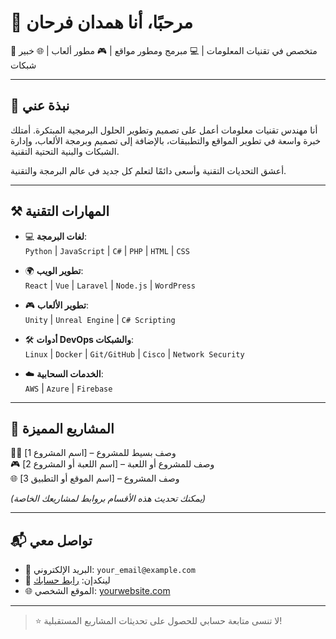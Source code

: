 # 👋 مرحبًا، أنا همدان فرحان

🎯 متخصص في تقنيات المعلومات | 💻 مبرمج ومطور مواقع | 🎮 مطور ألعاب | 🌐 خبير شبكات

---

## 🧠 نبذة عني

أنا مهندس تقنيات معلومات أعمل على تصميم وتطوير الحلول البرمجية المبتكرة. أمتلك خبرة واسعة في تطوير المواقع والتطبيقات، بالإضافة إلى تصميم وبرمجة الألعاب، وإدارة الشبكات والبنية التحتية التقنية.

أعشق التحديات التقنية وأسعى دائمًا لتعلم كل جديد في عالم البرمجة والتقنية.

---

## ⚒️ المهارات التقنية

- 💻 **لغات البرمجة**:  
  `Python` | `JavaScript` | `C#` | `PHP` | `HTML` | `CSS`

- 🌍 **تطوير الويب**:  
  `React` | `Vue` | `Laravel` | `Node.js` | `WordPress`

- 🎮 **تطوير الألعاب**:  
  `Unity` | `Unreal Engine` | `C# Scripting`

- 🛠️ **أدوات DevOps والشبكات**:  
  `Linux` | `Docker` | `Git/GitHub` | `Cisco` | `Network Security`

- ☁️ **الخدمات السحابية**:  
  `AWS` | `Azure` | `Firebase`

---

## 📂 المشاريع المميزة

👨‍💻 [اسم المشروع 1] – وصف بسيط للمشروع  
🎮 [اسم اللعبة أو المشروع 2] – وصف للمشروع أو اللعبة  
🌐 [اسم الموقع أو التطبيق 3] – وصف المشروع

*(يمكنك تحديث هذه الأقسام بروابط لمشاريعك الخاصة)*

---

## 📬 تواصل معي

- 📧 البريد الإلكتروني: `your_email@example.com`
- 💼 لينكدإن: [رابط حسابك](https://linkedin.com/in/your-profile)
- 🌐 الموقع الشخصي: [yourwebsite.com](https://yourwebsite.com)

---

> ⭐ لا تنسى متابعة حسابي للحصول على تحديثات المشاريع المستقبلية!
